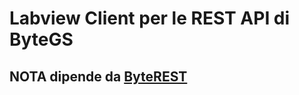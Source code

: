 # Labview Client per le REST API di ByteGS

## NOTA dipende da [ByteREST](https://bitbucket.org/bytelabsit/byterest/branch/release/latest)